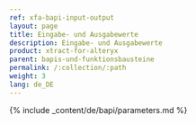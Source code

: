 ```yaml
---
ref: xfa-bapi-input-output
layout: page
title: Eingabe- und Ausgabewerte
description: Eingabe- und Ausgabewerte
product: xtract-for-alteryx
parent: bapis-und-funktionsbausteine
permalink: /:collection/:path
weight: 3
lang: de_DE
---
```


{% include _content/de/bapi/parameters.md %}

